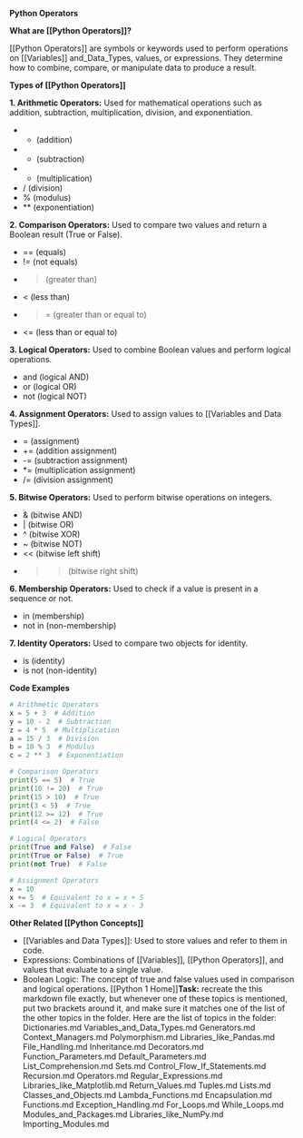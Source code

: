 **Python Operators**

**What are [[Python Operators]]?**

[[Python Operators]] are symbols or keywords used to perform operations on [[Variables]] and_Data_Types, values, or expressions. They determine how to combine, compare, or manipulate data to produce a result.

**Types of [[Python Operators]]**

**1. Arithmetic Operators:** Used for mathematical operations such as addition, subtraction, multiplication, division, and exponentiation.
   - + (addition)
   - - (subtraction)
   - * (multiplication)
   - / (division)
   - % (modulus)
   - ** (exponentiation)

**2. Comparison Operators:** Used to compare two values and return a Boolean result (True or False).
   - == (equals)
   - != (not equals)
   - > (greater than)
   - < (less than)
   - >= (greater than or equal to)
   - <= (less than or equal to)

**3. Logical Operators:** Used to combine Boolean values and perform logical operations.
   - and (logical AND)
   - or (logical OR)
   - not (logical NOT)

**4. Assignment Operators:** Used to assign values to [[Variables and Data Types]].
   - = (assignment)
   - += (addition assignment)
   - -= (subtraction assignment)
   - *= (multiplication assignment)
   - /= (division assignment)

**5. Bitwise Operators:** Used to perform bitwise operations on integers.
   - & (bitwise AND)
   - | (bitwise OR)
   - ^ (bitwise XOR)
   - ~ (bitwise NOT)
   - << (bitwise left shift)
   - >> (bitwise right shift)

**6. Membership Operators:** Used to check if a value is present in a sequence or not.
   - in (membership)
   - not in (non-membership)

**7. Identity Operators:** Used to compare two objects for identity.
   - is (identity)
   - is not (non-identity)

**Code Examples**

```python
# Arithmetic Operators
x = 5 + 3  # Addition
y = 10 - 2  # Subtraction
z = 4 * 5  # Multiplication
a = 15 / 3  # Division
b = 10 % 3  # Modulus
c = 2 ** 3  # Exponentiation

# Comparison Operators
print(5 == 5)  # True
print(10 != 20)  # True
print(15 > 10)  # True
print(3 < 5)  # True
print(12 >= 12)  # True
print(4 <= 2)  # False

# Logical Operators
print(True and False)  # False
print(True or False)  # True
print(not True)  # False

# Assignment Operators
x = 10
x += 5  # Equivalent to x = x + 5
x -= 3  # Equivalent to x = x - 3
```

**Other Related [[Python Concepts]]**

* [[Variables and Data Types]]: Used to store values and refer to them in code.
* Expressions: Combinations of [[Variables]], [[Python Operators]], and values that evaluate to a single value.
* Boolean Logic: The concept of true and false values used in comparison and logical operations.
[[Python 1 Home]]**Task:** recreate the this markdown file exactly, but whenever one of these topics is mentioned, put two brackets around it, and make sure it matches one of the list of the other topics in the folder. Here are the list of topics in the folder:
Dictionaries.md
Variables_and_Data_Types.md
Generators.md
Context_Managers.md
Polymorphism.md
Libraries_like_Pandas.md
File_Handling.md
Inheritance.md
Decorators.md
Function_Parameters.md
Default_Parameters.md
List_Comprehension.md
Sets.md
Control_Flow_If_Statements.md
Recursion.md
Operators.md
Regular_Expressions.md
Libraries_like_Matplotlib.md
Return_Values.md
Tuples.md
Lists.md
Classes_and_Objects.md
Lambda_Functions.md
Encapsulation.md
Functions.md
Exception_Handling.md
For_Loops.md
While_Loops.md
Modules_and_Packages.md
Libraries_like_NumPy.md
Importing_Modules.md